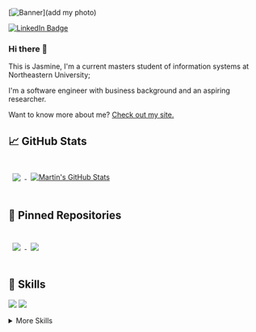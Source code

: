 

<!--
**JasmnC/JasmnC** is a ✨ _special_ ✨ repository because its `README.md` (this file) appears on your GitHub profile.

Here are some ideas to get you started:

- 🔭 I’m currently working on ...
- 🌱 I’m currently learning ...
- 👯 I’m looking to collaborate on ...
- 🤔 I’m looking for help with ...
- 💬 Ask me about ...
- 📫 How to reach me: ...
- 😄 Pronouns: ...
- ⚡ Fun fact: ...
-->

[![Banner]()](add my photo)

[![LinkedIn Badge](https://img.shields.io/badge/LinkedIn-Profile-informational?style=flat&logo=linkedin&logoColor=white&color=0D76A8)](https://www.linkedin.com/in/jasmine-yj-chen/)

### Hi there 👋

This is Jasmine, I'm a current masters student of information systems at Northeastern University;

I'm a software engineer with business background and an aspiring researcher.

Want to know more about me? [Check out my site.](https://jasmnc.github.io)

## &#x1f4c8; GitHub Stats

<br>
<a href="https://github.com/jasmnc">
  <img align="center" style="margin:0.5rem" src="https://github-readme-stats.vercel.app/api?username=jasmnc&count_private=true&show_icons=true&theme=tokyonight&hide=stars" />
</a>

<a href="https://github.com/jasmnc">
  <img align="center" style="margin:0.5rem" src="https://github-readme-stats.vercel.app/api/top-langs/?username=Jasmnc&theme=tokyonight&layout=compact" alt="Martin's GitHub Stats" />
</a>

<br>

<br>

## 📌 Pinned Repositories

<br>

<a href="https://github.com/JasmnC/Final-Project-PawPal">
  <img align="center" style="margin:0.5rem" src="https://github-readme-stats.vercel.app/api/pin/?username=jasmnc&repo=Final-Project-PawPal&theme=tokyonight" />
</a>
<a href="https://github.com/JasmnC/Word-Puzzle-Game">
  <img align="center" style="margin:0.5rem" src="https://github-readme-stats.vercel.app/api/pin/?username=jasmnc&repo=Word-Puzzle-Game&theme=tokyonight" />
</a>
<br>




<br>

## 💼 Skills

![](https://img.shields.io/badge/Code-Java-informational?style=flat&logo=Java&logoColor=white&color=4AB197)
![](https://img.shields.io/badge/Code-Python-informational?style=flat&logo=Python&logoColor=white&color=4AB197)

<details>
<summary>More Skills</summary>

</details>

<br>
